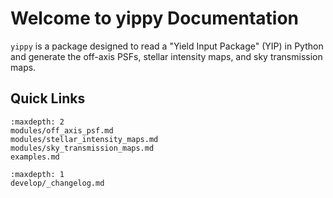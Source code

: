 # Welcome to yippy Documentation

`yippy` is a package designed to read a "Yield Input Package" (YIP) in Python and generate the off-axis PSFs, stellar intensity maps, and sky transmission maps.

## Quick Links

```{toctree}
:maxdepth: 2
modules/off_axis_psf.md
modules/stellar_intensity_maps.md
modules/sky_transmission_maps.md
examples.md
```
```{toctree}
:maxdepth: 1
develop/_changelog.md
```
